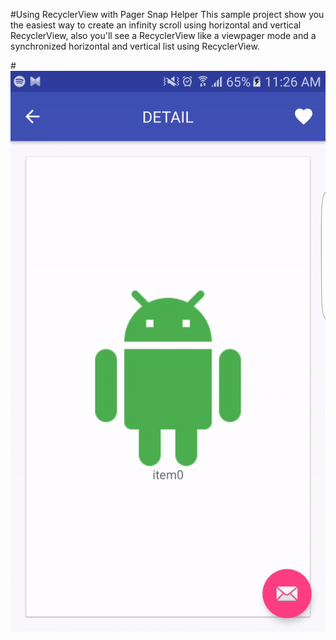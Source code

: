 #Using RecyclerView with Pager Snap Helper
This sample project show you the easiest way to create an infinity
 scroll using horizontal and vertical RecyclerView, also you'll see
 a RecyclerView like a viewpager mode and a synchronized
 horizontal and vertical list using RecyclerView.

#![alt text](Screenshots/rcv_with_psh.gif "RecyclerView using pager view helper")
